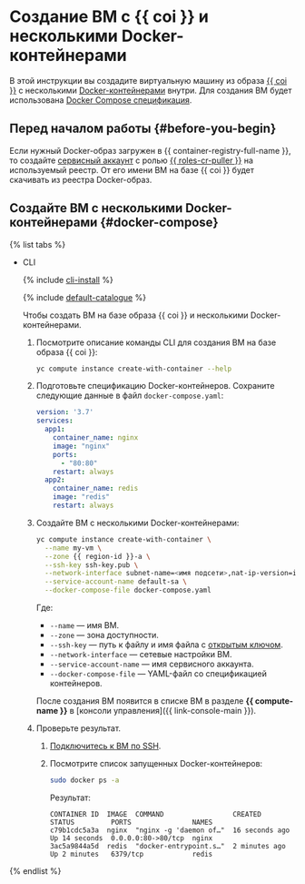 # Создание ВМ с {{ coi }} и несколькими Docker-контейнерами

В этой инструкции вы создадите виртуальную машину из образа [{{ coi }}](../concepts/index.md) с несколькими [Docker-контейнерами](/blog/posts/2022/03/docker-containers) внутри. Для создания ВМ будет использована [Docker Compose спецификация](../concepts/coi-specifications.md#compose-spec).

## Перед началом работы {#before-you-begin}

Если нужный Docker-образ загружен в {{ container-registry-full-name }}, то создайте [сервисный аккаунт](../../iam/operations/sa/create.md) с ролью [{{ roles-cr-puller }}](../../container-registry/security/index.md#choosing-roles) на используемый реестр. От его имени ВМ на базе {{ coi }} будет скачивать из реестра Docker-образ.

## Создайте ВМ с несколькими Docker-контейнерами {#docker-compose}

{% list tabs %}

- CLI

  {% include [cli-install](../../_includes/cli-install.md) %}

  {% include [default-catalogue](../../_includes/default-catalogue.md) %}

  Чтобы создать ВМ на базе образа {{ coi }} и несколькими Docker-контейнерами.
  1. Посмотрите описание команды CLI для создания ВМ на базе образа {{ coi }}:

     ```bash
     yc compute instance create-with-container --help
     ```

  1. Подготовьте спецификацию Docker-контейнеров. Сохраните следующие данные в файл `docker-compose.yaml`:

     ```yaml
     version: '3.7'
     services:
       app1:
         container_name: nginx
         image: "nginx"
         ports:
           - "80:80"
         restart: always
       app2:
         container_name: redis
         image: "redis"
         restart: always
     ```

  1. Создайте ВМ с несколькими Docker-контейнерами:

     ```bash
     yc compute instance create-with-container \
       --name my-vm \
       --zone {{ region-id }}-a \
       --ssh-key ssh-key.pub \
       --network-interface subnet-name=<имя подсети>,nat-ip-version=ipv4 \
       --service-account-name default-sa \
       --docker-compose-file docker-compose.yaml
     ```

     Где:
     * `--name` — имя ВМ.
     * `--zone` — зона доступности.
     * `--ssh-key` — путь к файлу и имя файла с [открытым ключом](../../compute/operations/vm-connect/ssh.md#creating-ssh-keys).
     * `--network-interface` — сетевые настройки ВМ.
     * `--service-account-name` — имя сервисного аккаунта.
     * `--docker-compose-file` — YAML-файл со спецификацией контейнеров.

     После создания ВМ появится в списке ВМ в разделе **{{ compute-name }}** в [консоли управления]({{ link-console-main }}).

  1. Проверьте результат.
     1. [Подключитесь к ВМ по SSH](../../compute/operations/vm-connect/ssh.md).
     1. Посмотрите список запущенных Docker-контейнеров:

        ```bash
        sudo docker ps -a
        ```

        Результат:

        ```text
        CONTAINER ID  IMAGE  COMMAND                 CREATED         STATUS         PORTS               NAMES
        c79b1cdc5a3a  nginx  "nginx -g 'daemon of…"  16 seconds ago  Up 14 seconds  0.0.0.0:80->80/tcp  nginx
        3ac5a9844a5d  redis  "docker-entrypoint.s…"  2 minutes ago   Up 2 minutes   6379/tcp            redis
        ```

{% endlist %}